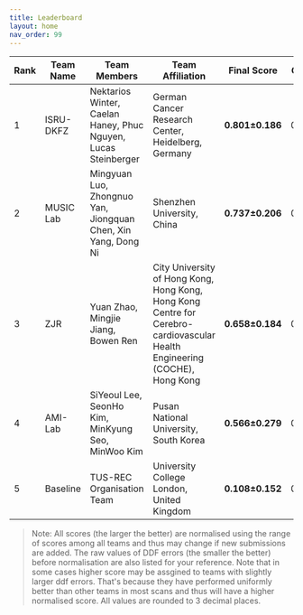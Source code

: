 ```yaml
---
title: Leaderboard
layout: home
nav_order: 99
---
```

| **Rank** | **Team Name** | **Team Members**                              | **Team Affiliation**                      | **Final Score** | **Global Score** | **Local Score** | **Pixel Score** | **Landmark Score** |     **GPE (mm)**      |     **GLE (mm)**      |     **LPE (mm)**     |     **LLE (mm)**     | **Run Time (s)** |
|----------|---------------|-----------------------------------------------|-------------------------------------------|-----------------|------------------|-----------------|-----------------|--------------------|------------------|------------------|-----------------|-----------------|------------------|
|  1   | ISRU-DKFZ| Nektarios Winter, Caelan Haney, Phuc Nguyen, Lucas Steinberger | German Cancer Research Center, Heidelberg, Germany | **0.801±0.186** | 0.699±0.285  | 0.903±0.160 | 0.832±0.175 |  0.770±0.216   | 7.726±4.241  | 6.861±4.634  | 0.103±0.018 | 0.090±0.024 | 7.311±0.791  |
|  2   |      MUSIC Lab | Mingyuan Luo, Zhongnuo Yan, Jiongquan Chen, Xin Yang, Dong Ni | Shenzhen University, China                | **0.737±0.206** | 0.694±0.321  | 0.780±0.182 | 0.768±0.200 |  0.705±0.235   | 7.506±3.948  | 6.597±4.140  | 0.106±0.015 | 0.093±0.021 | 4.661±0.577  |
|  3   |           ZJR           | Yuan Zhao, Mingjie Jiang, Bowen Ren | City University of Hong Kong, Hong Kong, Hong Kong Centre for Cerebro-cardiovascular Health Engineering (COCHE), Hong Kong | **0.658±0.184** | 0.787±0.257  | 0.528±0.209 | 0.664±0.179 |  0.651±0.218   | 6.901±3.597  | 6.047±3.897  | 0.116±0.017 | 0.101±0.022 | 9.632±1.088  |
|  4   |         AMI-Lab  | SiYeoul Lee, SeonHo Kim, MinKyung Seo, MinWoo Kim | Pusan National University, South Korea |  **0.566±0.279** | 0.510±0.360  | 0.622±0.284 | 0.589±0.286 |  0.542±0.297   | 9.696±6.116  | 8.698±6.337  | 0.114±0.026 | 0.103±0.036 | 49.650±6.280 |
|  5   |         Baseline        | TUS-REC Organisation Team                     | University College London, United Kingdom | **0.108±0.152** | 0.159±0.255  | 0.058±0.118 | 0.081±0.136 |  0.135±0.187   | 12.490±5.462 | 11.129±5.838 | 0.135±0.024 | 0.118±0.031 | 8.135±0.996  |

> Note: All scores (the larger the better) are normalised using the range of scores among all teams and thus may change if new submissions are added. The raw values of DDF errors (the smaller the better) before normalisation are also listed for your reference. Note that in some cases higher score may be assgined to teams with slightly larger ddf errors. That's because they have performed uniformly better than other teams in most scans and thus will have a higher normalised score. All values are rounded to 3 decimal places.
